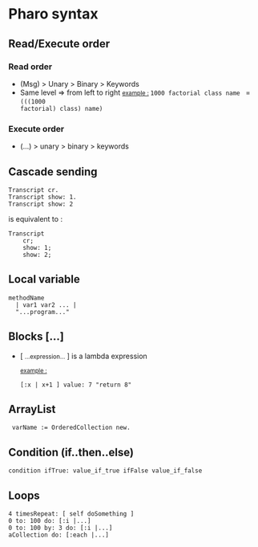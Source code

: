 # Pharo syntax

## Read/Execute order
### Read order
* (Msg) > Unary > Binary > Keywords
* Same level => from left to right
	<small> <u>example :</u> </small>
	<code>1000 factorial class name </code> = <code>(((1000 factorial) class) name)</code>

### Execute order
* (...) > unary > binary > keywords

## Cascade sending
```smalltalk
Transcript cr.
Transcript show: 1.
Transcript show: 2
```

is equivalent to :

```smalltalk
Transcript
	cr;
	show: 1;
	show: 2;
```
## Local variable
```smalltalk
methodName
  | var1 var2 ... |
  "...program..."
```

## Blocks [...]

* [ <small>...expression...</small> ] is a lambda expression

	<small> <u>example :</u> </small>
	```smalltalk
	[:x | x+1 ] value: 7 "return 8"
	```

## ArrayList
<code> varName := OrderedCollection new.</code>

## Condition (if..then..else)
```smalltalk
condition ifTrue: value_if_true ifFalse value_if_false
```

## Loops
```smalltalk
4 timesRepeat: [ self doSomething ]
0 to: 100 do: [:i |...]
0 to: 100 by: 3 do: [:i |...]
aCollection do: [:each |...]
```